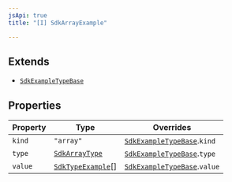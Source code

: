 ```yaml
---
jsApi: true
title: "[I] SdkArrayExample"

---
```

## Extends

- [`SdkExampleTypeBase`](SdkExampleTypeBase.md)

## Properties

| Property | Type | Overrides |
| ------ | ------ | ------ |
| `kind` | `"array"` | [`SdkExampleTypeBase`](SdkExampleTypeBase.md).`kind` |
| `type` | [`SdkArrayType`](SdkArrayType.md) | [`SdkExampleTypeBase`](SdkExampleTypeBase.md).`type` |
| `value` | [`SdkTypeExample`](../type-aliases/SdkTypeExample.md)[] | [`SdkExampleTypeBase`](SdkExampleTypeBase.md).`value` |
